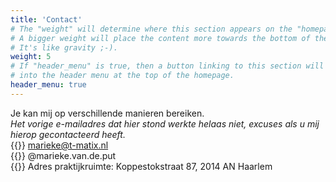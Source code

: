 ```yaml
---
title: 'Contact'
# The "weight" will determine where this section appears on the "homepage".
# A bigger weight will place the content more towards the bottom of the page.
# It's like gravity ;-).
weight: 5
# If "header_menu" is true, then a button linking to this section will be placed
# into the header menu at the top of the homepage.
header_menu: true
---
```

Je kan mij op verschillende manieren bereiken.  
*Het vorige e-mailadres dat hier stond werkte helaas niet, excuses als u mij hierop gecontacteerd heeft.*  
{{<icon class="fa fa-envelope">}} marieke@t-matix.nl  
{{<icon class="fa fa-instagram">}} @marieke.van.de.put  
{{<icon class="fa fa-location-dot">}} Adres praktijkruimte: Koppestokstraat 87, 2014 AN Haarlem
